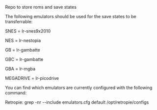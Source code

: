 Repo to store roms and save states

The following emulators should be used for the save states to be transferrable:

SNES      = lr-snes9x2010

NES       = lr-nestopia

GB        = lr-gambatte

GBC       = lr-gambatte

GBA       = lr-mgba

MEGADRIVE = lr-picodrive


You can find which emulators are currently configured with the following command:

Retropie:
grep -nr --include emulators.cfg default /opt/retropie/configs
